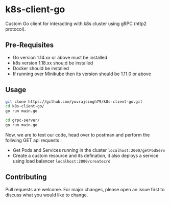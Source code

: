 # k8s-client-go
Custom Go client for interacting with k8s cluster using gRPC (http2 protocol). 

## Pre-Requisites

* Go version 1.14.xx or above must be installed
* k8s version 1.18.xx shou;d be installed 
* Docker should be installed
* If running over Minikube then its version should be 1.11.0 or above


## Usage

```bash
git clone https://github.com/yuvrajsingh79/k8s-client-go.git
cd k8s-client-go/
go run main.go

cd grpc-server/
go run main.go
```

Now, we are to test our code, head over to postman and perform the follwing GET api requests :
* Get Pods and Services running in the cluster ```localhost:2000/getPodServ```
* Create a custom resource and its defination, it also deploys a service using load balancer   ```localhost:2000/createcrd```

## Contributing
Pull requests are welcome. For major changes, please open an issue first to discuss what you would like to change.

